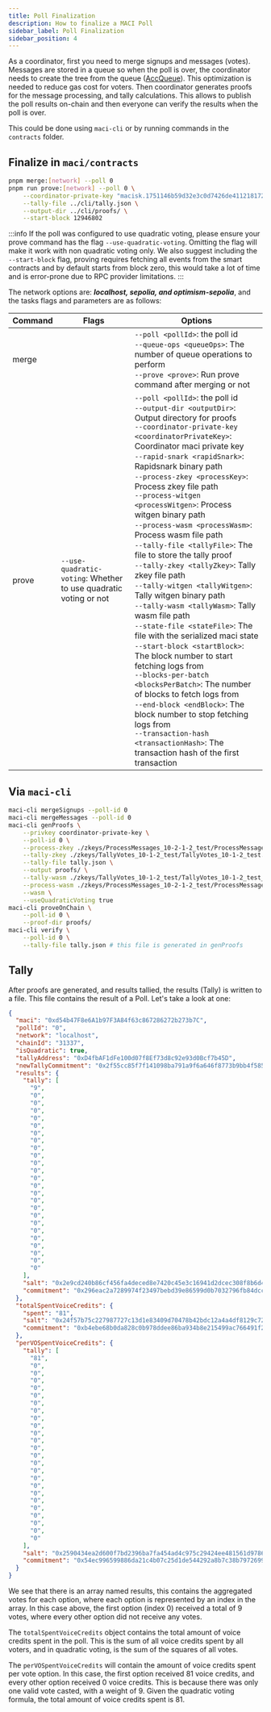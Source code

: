 ```yaml
---
title: Poll Finalization
description: How to finalize a MACI Poll
sidebar_label: Poll Finalization
sidebar_position: 4
---
```


As a coordinator, first you need to merge signups and messages (votes). Messages are stored in a queue so when the poll is over, the coordinator needs to create the tree from the queue ([AccQueue](/docs/core-concepts/merkle-trees#accumulator-queue)). This optimization is needed to reduce gas cost for voters. Then coordinator generates proofs for the message processing, and tally calculations. This allows to publish the poll results on-chain and then everyone can verify the results when the poll is over.

This could be done using `maci-cli` or by running commands in the `contracts` folder.

## Finalize in `maci/contracts`

```bash
pnpm merge:[network] --poll 0
pnpm run prove:[network] --poll 0 \
    --coordinator-private-key "macisk.1751146b59d32e3c0d7426de411218172428263f93b2fc4d981c036047a4d8c0" \
    --tally-file ../cli/tally.json \
    --output-dir ../cli/proofs/ \
    --start-block 12946802
```

:::info
If the poll was configured to use quadratic voting, please ensure your prove command has the flag `--use-quadratic-voting`. Omitting the flag will make it work with non quadratic voting only. We also suggest including the `--start-block` flag, proving requires fetching all events from the smart contracts and by default starts from block zero, this would take a lot of time and is error-prone due to RPC provider limitations.
:::

The network options are: **_localhost, sepolia, and optimism-sepolia_**, and the tasks flags and parameters are as follows:

| Command | Flags                                                            | Options                                                                                                                                                                                                                                                                                                                                                                                                                                                                                                                                                                                                                                                                                                                                                                                                                                                                                                                                                                                                                                                                                                                              |
| ------- | ---------------------------------------------------------------- | ------------------------------------------------------------------------------------------------------------------------------------------------------------------------------------------------------------------------------------------------------------------------------------------------------------------------------------------------------------------------------------------------------------------------------------------------------------------------------------------------------------------------------------------------------------------------------------------------------------------------------------------------------------------------------------------------------------------------------------------------------------------------------------------------------------------------------------------------------------------------------------------------------------------------------------------------------------------------------------------------------------------------------------------------------------------------------------------------------------------------------------ |
| merge   |                                                                  | `--poll <pollId>`: the poll id <br/> `--queue-ops <queueOps>`: The number of queue operations to perform <br/> `--prove <prove>`: Run prove command after merging or not                                                                                                                                                                                                                                                                                                                                                                                                                                                                                                                                                                                                                                                                                                                                                                                                                                                                                                                                                             |
| prove   | `--use-quadratic-voting`: Whether to use quadratic voting or not | `--poll <pollId>`: the poll id <br/> `--output-dir <outputDir>`: Output directory for proofs <br /> `--coordinator-private-key <coordinatorPrivateKey>`: Coordinator maci private key <br /> `--rapid-snark <rapidSnark>`: Rapidsnark binary path <br /> `--process-zkey <processKey>`: Process zkey file path <br /> `--process-witgen <processWitgen>`: Process witgen binary path <br /> `--process-wasm <processWasm>`: Process wasm file path <br /> `--tally-file <tallyFile>`: The file to store the tally proof <br /> `--tally-zkey <tallyZkey>`: Tally zkey file path <br /> `--tally-witgen <tallyWitgen>`: Tally witgen binary path <br /> `--tally-wasm <tallyWasm>`: Tally wasm file path <br /> `--state-file <stateFile>`: The file with the serialized maci state <br /> `--start-block <startBlock>`: The block number to start fetching logs from <br /> `--blocks-per-batch <blocksPerBatch>`: The number of blocks to fetch logs from <br /> `--end-block <endBlock>`: The block number to stop fetching logs from <br /> `--transaction-hash <transactionHash>`: The transaction hash of the first transaction |

## Via `maci-cli`

```bash
maci-cli mergeSignups --poll-id 0
maci-cli mergeMessages --poll-id 0
maci-cli genProofs \
    --privkey coordinator-private-key \
    --poll-id 0 \
    --process-zkey ./zkeys/ProcessMessages_10-2-1-2_test/ProcessMessages_10-2-1-2_test.0.zkey \
    --tally-zkey ./zkeys/TallyVotes_10-1-2_test/TallyVotes_10-1-2_test.0.zkey \
    --tally-file tally.json \
    --output proofs/ \
    --tally-wasm ./zkeys/TallyVotes_10-1-2_test/TallyVotes_10-1-2_test_js/TallyVotes_10-1-2_test.wasm \
    --process-wasm ./zkeys/ProcessMessages_10-2-1-2_test/ProcessMessages_10-2-1-2_test_js/ProcessMessages_10-2-1-2_test.wasm \
    --wasm \
    --useQuadraticVoting true
maci-cli proveOnChain \
    --poll-id 0 \
    --proof-dir proofs/
maci-cli verify \
    --poll-id 0 \
    --tally-file tally.json # this file is generated in genProofs
```

## Tally

After proofs are generated, and results tallied, the results (Tally) is written to a file. This file contains the result of a Poll. Let's take a look at one:

```json
{
  "maci": "0xd54b47F8e6A1b97F3A84f63c867286272b273b7C",
  "pollId": "0",
  "network": "localhost",
  "chainId": "31337",
  "isQuadratic": true,
  "tallyAddress": "0xD4fbAF1dFe100d07f8Ef73d8c92e93d0Bcf7b45D",
  "newTallyCommitment": "0x2f55cc85f7f141098ba791a9f6a646f8773b9bb4f5852ccc33b5a28e7b0756e5",
  "results": {
    "tally": [
      "9",
      "0",
      "0",
      "0",
      "0",
      "0",
      "0",
      "0",
      "0",
      "0",
      "0",
      "0",
      "0",
      "0",
      "0",
      "0",
      "0",
      "0",
      "0",
      "0",
      "0",
      "0",
      "0",
      "0",
      "0"
    ],
    "salt": "0x2e9cd240b86cf456fa4deced8e7420c45e3c16941d2dcec308f8b6d48264dda3",
    "commitment": "0x296eac2a7289974f23497bebd39e86599d0b7032796fb84dcc1f6bbda38262ca"
  },
  "totalSpentVoiceCredits": {
    "spent": "81",
    "salt": "0x24f57b75c227987727c13d1e83409d70478b42bdc12a4a4df8129c72fbaf5aaf",
    "commitment": "0xb4ebe68b0da828c0b978ddee86ba934b8e215499ac766491f236ad85fd606de"
  },
  "perVOSpentVoiceCredits": {
    "tally": [
      "81",
      "0",
      "0",
      "0",
      "0",
      "0",
      "0",
      "0",
      "0",
      "0",
      "0",
      "0",
      "0",
      "0",
      "0",
      "0",
      "0",
      "0",
      "0",
      "0",
      "0",
      "0",
      "0",
      "0",
      "0"
    ],
    "salt": "0x2590434ea2d600f7bd2396ba7fa454ad4c975c29424ee481561d9786538a5e48",
    "commitment": "0x54ec996599886da21c4b07c25d1de544292a8b7c38b79726995c869c9e95db"
  }
}
```

We see that there is an array named results, this contains the aggregated votes for each option, where each option is represented by an index in the array. In this case above, the first option (index 0) received a total of 9 votes, where every other option did not receive any votes.

The `totalSpentVoiceCredits` object contains the total amount of voice credits spent in the poll. This is the sum of all voice credits spent by all voters, and in quadratic voting, is the sum of the squares of all votes.

The `perVOSpentVoiceCredits` will contain the amount of voice credits spent per vote option. In this case, the first option received 81 voice credits, and every other option received 0 voice credits. This is because there was only one valid vote casted, with a weight of 9. Given the quadratic voting formula, the total amount of voice credits spent is 81.
